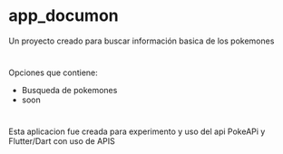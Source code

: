 # app_documon

Un proyecto creado para buscar información basica de los pokemones

#

Opciones que contiene:
  - Busqueda de pokemones
  - soon

#

Esta aplicacion fue creada para experimento y uso del api PokeAPi y Flutter/Dart con uso de APIS
